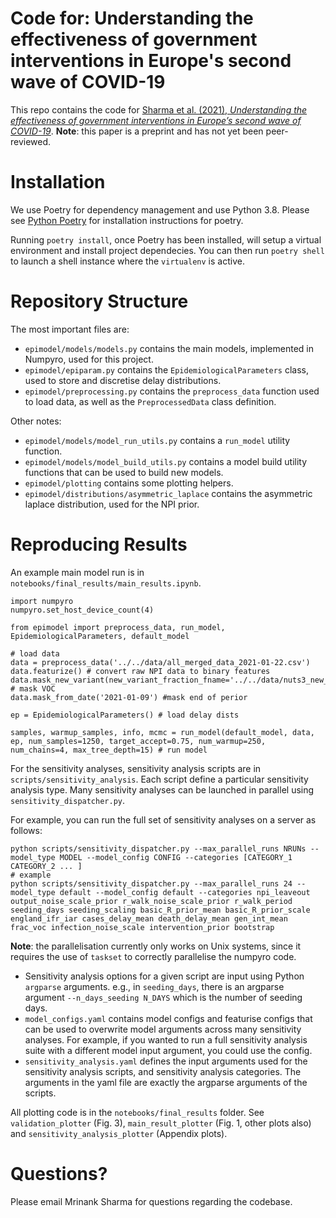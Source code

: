 # Code for: Understanding the effectiveness of government interventions in Europe's second wave of COVID-19

This repo contains the code for [Sharma et al. (2021), *Understanding the effectiveness of government interventions in Europe’s second wave of COVID-19*](https://www.medrxiv.org/content/10.1101/2021.03.25.21254330v1). **Note**: this paper is a preprint and has not yet been peer-reviewed.  

# Installation
We use Poetry for dependency management and use Python 3.8. Please see [Python Poetry](https://python-poetry.org/) for installation instructions for poetry. 

Running `poetry install`, once Poetry has been installed, will setup a virtual environment and install project dependecies. You can then run `poetry shell` to launch a shell instance where the `virtualenv` is active. 

# Repository Structure
The most important files are:
* `epimodel/models/models.py` contains the main models, implemented in Numpyro, used for this project. 
* `epimodel/epiparam.py` contains the `EpidemiologicalParameters` class, used to store and discretise delay distributions. 
* `epimodel/preprocessing.py` contains the `preprocess_data` function used to load data, as well as the `PreprocessedData` class definition. 

Other notes:
* `epimodel/models/model_run_utils.py` contains a `run_model` utility function. 
* `epimodel/models/model_build_utils.py` contains a model build utility functions that can be used to build new models. 
* `epimodel/plotting` contains some plotting helpers. 
* `epimodel/distributions/asymmetric_laplace` contains the asymmetric laplace distribution, used for the NPI prior. 

# Reproducing Results
An example main model run is in ``notebooks/final_results/main_results.ipynb``. 

```
import numpyro
numpyro.set_host_device_count(4)

from epimodel import preprocess_data, run_model, EpidemiologicalParameters, default_model

# load data
data = preprocess_data('../../data/all_merged_data_2021-01-22.csv')
data.featurize() # convert raw NPI data to binary features
data.mask_new_variant(new_variant_fraction_fname='../../data/nuts3_new_variant_fraction.csv') # mask VOC
data.mask_from_date('2021-01-09') #mask end of perior

ep = EpidemiologicalParameters() # load delay dists

samples, warmup_samples, info, mcmc = run_model(default_model, data, ep, num_samples=1250, target_accept=0.75, num_warmup=250, num_chains=4, max_tree_depth=15) # run model

```

For the sensitivity analyses, sensitivity analysis scripts are in `scripts/sensitivity_analysis`. Each script define a particular sensitivity analysis type. Many sensitivity analyses can be launched in parallel using `sensitivity_dispatcher.py`. 

For example, you can run the full set of sensitivity analyses on a server as follows:
```
python scripts/sensitivity_dispatcher.py --max_parallel_runs NRUNs --model_type MODEL --model_config CONFIG --categories [CATEGORY_1 CATEGORY_2 ... ]
# example    
python scripts/sensitivity_dispatcher.py --max_parallel_runs 24 --model_type default --model_config default --categories npi_leaveout output_noise_scale_prior r_walk_noise_scale_prior r_walk_period seeding_days seeding_scaling basic_R_prior_mean basic_R_prior_scale england_ifr_iar cases_delay_mean death_delay_mean gen_int_mean frac_voc infection_noise_scale intervention_prior bootstrap
```
**Note**: the parallelisation currently only works on Unix systems, since it requires the use of `taskset` to correctly parallelise the numpyro code. 

* Sensitivity analysis options for a given script are input using Python `argparse` arguments. e.g., in `seeding_days`, there is an argparse argument `--n_days_seeding N_DAYS` which is the number of seeding days.  
* `model_configs.yaml` contains model configs and featurise configs that can be used to overwrite model arguments across many sensitivity analyses. For example, if you wanted to run a full sensitivity analysis suite with a different model input argument, you could use the config. 
* `sensitivity_analysis.yaml` defines the input arguments used for the sensitivity analysis scripts, and sensitivity analysis categories. The arguments in the yaml file are exactly the argparse arguments of the scripts. 

All plotting code is in the `notebooks/final_results` folder. See `validation_plotter` (Fig. 3), `main_result_plotter` (Fig. 1, other plots also) and `sensitivity_analysis_plotter` (Appendix plots). 

# Questions?
Please email Mrinank Sharma for questions regarding the codebase.
